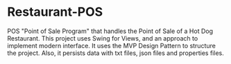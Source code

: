 # Restaurant-POS
POS "Point of Sale Program" that handles the Point of Sale of a Hot Dog Restaurant. This project uses Swing for Views, and an approach to implement modern interface. It uses the MVP Design Pattern to structure the project. Also, it persists data with txt files, json files and properties files.

